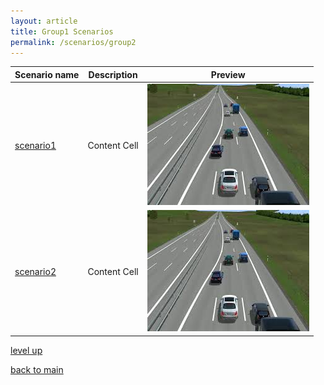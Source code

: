 ```yaml
---
layout: article
title: Group1 Scenarios
permalink: /scenarios/group2
---
```


| Scenario name  | Description |  Preview | 
| ------------- | ------------- | --------- |
| [scenario1](cut-in.xosc)  | Content Cell  |  ![scenario1_img](images.jpg)  | 
| [scenario2](cut-in.xosc)   | Content Cell  | ![scenario1_img](images.jpg) | 

[level up](../)

[back to main](/)